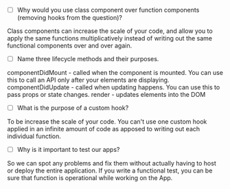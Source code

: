- [ ] Why would you use class component over function components (removing hooks from the question)?

Class components can increase the scale of your code, and allow you to apply the same functions multiplicatively instead of writing out the same functional components over and over again.

- [ ] Name three lifecycle methods and their purposes.

componentDidMount - called when the component is mounted. You can use this to call an API only after your elements are displaying. 
componentDidUpdate - called when updating happens. You can use this to pass props or state changes. 
render - updates elements into the DOM

- [ ] What is the purpose of a custom hook?

To be increase the scale of your code. You can't use one custom hook applied in an infinite amount of code as apposed to writing out each individual function. 

- [ ] Why is it important to test our apps?

So we can spot any problems and fix them without actually having to host or deploy the entire application. If you write a functional test, you can be sure that function is operational while working on the App. 
